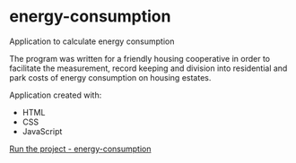 # energy-consumption
Application to calculate energy consumption

The program was written for a friendly housing cooperative in order to facilitate the measurement, record keeping and division into residential and park costs of energy consumption on housing estates.

Application created with:
- HTML
- CSS
- JavaScript

[Run the project - energy-consumption](https://orionfanweb1701.github.io/energy-consumption)
